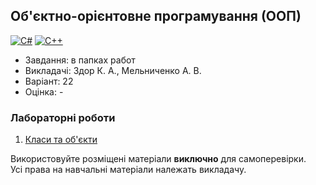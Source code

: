 ## Об'єктно-орієнтовне програмування (ООП)

[![C#](https://img.shields.io/badge/c%23-purple?style=for-the-badge&logo=csharp&logoColor=white)](#) [![C++](https://img.shields.io/badge/C++-005494?style=for-the-badge&logo=cplusplus&logoColor=white)](#)

- Завдання: в папках работ
- Викладачі: Здор К. А., Мельниченко А. В.
- Варіант: 22
- Оцінка: -

### Лабораторні роботи
 1. [Класи та об'єкти](https://github.com/xairaven/KPI-Labs/tree/main/3rdSemester/OOP/Lab1)<br>

Використовуйте розміщені матеріали **виключно** для самоперевірки.<br>
Усі права на навчальні матеріали належать викладачу.
